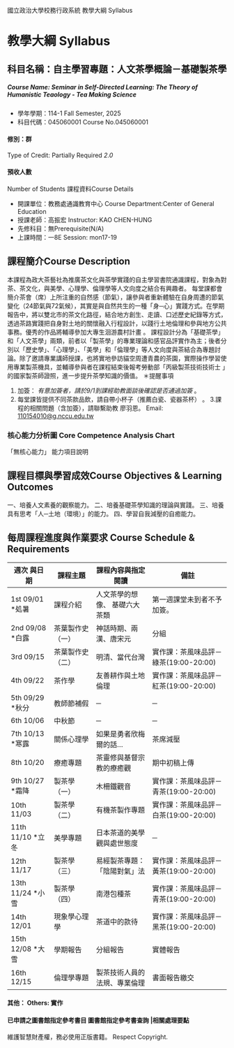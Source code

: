 國立政治大學校務行政系統 教學大綱 Syllabus
# 教學大綱 Syllabus
##  科目名稱：自主學習專題：人文茶學概論－基礎製茶學
#####  Course Name: Seminar in Self-Directed Learning: The Theory of Humanistic Teaology - Tea Making Science
  * 學年學期：114-1 Fall Semester, 2025 
  * 科目代碼：045060001 Course No.045060001
#### 修別：群
Type of Credit: Partially Required 
_2.0_
#### 預收人數
Number of Students
課程資料Course Details
  * 開課單位：教務處通識教育中心 Course Department:Center of General Education 
  * 授課老師：高振宏 Instructor: KAO CHEN-HUNG 
  * 先修科目：無Prerequisite(N/A)
  * 上課時間：一8E Session: mon17-19
##  課程簡介Course Description
本課程為政大茶藝社為推廣茶文化與茶學實踐的自主學習書院通識課程，對象為對茶、茶文化，與美學、心理學、倫理學等人文向度之結合有興趣者。
每堂課都會簡介茶會（席）上所注重的自然感（節氣），讓參與者重新體驗在自身周遭的節氣變化（24節氣與72氣候），其實是與自然共生的一種「身─心」實踐方式。在學期報告中，將以雙北市的茶文化路徑，結合地方創生、走讀、口述歷史紀錄等方式，透過茶路實踐把自身對土地的關懷融入行程設計，以踐行土地倫理和參與地方公共事務。優秀的作品將輔導參加大專生洄游農村計畫 。
課程設計分為「基礎茶學」和「人文茶學」兩類，前者以「製茶學」的專業理論和感官品評實作為主；後者分別以「歷史學」、「心理學」、「美學」和「倫理學」等人文向度與茶結合為專題討論。除了邀請專業講師授課，也將實地參訪貓空周遭青農的茶園，實際操作學習使用專業製茶機具，並輔導參與者在課程結束後報考勞動部「丙級製茶技術技術士 」的國家製茶師證照，進一步提升茶學知識的價值。
＊提醒事項
1. 加簽： _有意加簽者，請於9/1到課經助教面談後確認是否通過加簽_ 。
2. 每堂課皆提供不同茶款品飲，請自帶小杯子（推薦白瓷、瓷器茶杯） 。
3.課程的相關問題（含加簽），請聯繫助教 廖羽恩。 Email: 110154010@g.nccu.edu.tw
###  核心能力分析圖 Core Competence Analysis Chart
「無核心能力」 
能力項目說明
##  課程目標與學習成效Course Objectives & Learning Outcomes 
一、培養人文素養的觀察能力。
二、培養基礎茶學知識的理論與實踐。
三、培養具有思考「人─土地（環境）」的能力。
四、學習自我減壓的自癒能力。
##  每周課程進度與作業要求 Course Schedule & Requirements
週次 與日期 |  課程主題 |  課程內容與指定閱讀 |  備註  
---|---|---|---  
1st 09/01 *処暑 |  課程介紹 |  人文茶學的想像、 基礎六大茶類 |  第一週課堂未到者不予加簽。  
2nd 09/08 *白露 |  茶葉製作史（一） |  神話時期、兩漢、唐宋元 |  分組  
3rd 09/15 |  茶葉製作史（二） |  明清、當代台灣 |  實作課：茶風味品評－綠茶(19:00-20:00)  
4th 09/22 |  茶作學 |  友善耕作與土地倫理 |  實作課：茶風味品評－紅茶(19:00-20:00)  
5th 09/29 *秋分 |  教師節補假 |  ─ |  ─  
6th 10/06 |  中秋節 |  ─ |  ─  
7th 10/13 *寒露 |  關係心理學 |  如果是勇者欣梅爾的話… |  茶席減壓  
8th 10/20 |  療癒專題 |  茶靈修與基督宗教的療癒觀 |  期中初稿上傳  
9th 10/27 *霜降 |  製茶學（一） |  木柵鐵觀音 |  實作課：茶風味品評－青茶(19:00-20:00)  
10th 11/03 |  製茶學（二） | 有機茶製作專題 |  實作課：茶風味品評－白茶(19:00-20:00)  
11th 11/10 *立冬 |  美學專題 |  日本茶道的美學觀與處世態度 |  ─  
12th 11/17 |  製茶學（三）  |  易經製茶專題：「陰陽對氣」法 |  實作課：茶風味品評－黃茶(19:00-20:00)  
13th 11/24 *小雪 |  製茶學（四） |  南港包種茶 |  實作課：茶風味品評－青茶(19:00-20:00)  
14th 12/01 |  現象學心理學 |  茶道中的款待 |  實作課：茶風味品評－黑茶(19:00-20:00)  
15th 12/08 *大雪 |  學期報告 |  分組報告 |  實體報告  
16th 12/15 |  倫理學專題 |  製茶技術人員的法規、專業倫理 |  書面報告繳交  
####  其他： Others: 實作 
####  已申請之圖書館指定參考書目  圖書館指定參考書查詢 |相關處理要點
維護智慧財產權，務必使用正版書籍。 Respect Copyright.